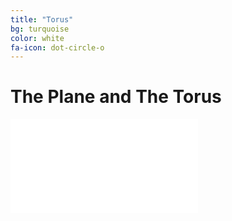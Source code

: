 ```yaml
---
title: "Torus"
bg: turquoise
color: white
fa-icon: dot-circle-o
---
```


<link href="lib/css/mystyle.css" rel="stylesheet">
    
# The Plane and The Torus

<aside style="width:100%; height: 800px">
<div class="icontain"><iframe src="/TorusKnotFibration/visuals/toruswithtraveller.html"  frameborder="0" scrolling="no" ></iframe></div>
</aside>


